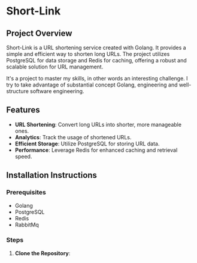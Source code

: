 # Short-Link

## Project Overview
Short-Link is a URL shortening service created with Golang. It provides a simple and efficient way to shorten long URLs. The project utilizes PostgreSQL for data storage and Redis for caching, offering a robust and scalable solution for URL management.

It's a project to master my skills, in other words an interesting challenge. 
I try to take advantage of substantial concept Golang, engineering and well-structure software engineering.

## Features
- **URL Shortening**: Convert long URLs into shorter, more manageable ones.
- **Analytics**: Track the usage of shortened URLs.
- **Efficient Storage**: Utilize PostgreSQL for storing URL data.
- **Performance**: Leverage Redis for enhanced caching and retrieval speed.

## Installation Instructions

### Prerequisites
- Golang
- PostgreSQL
- Redis
- RabbitMq

### Steps
1. **Clone the Repository**:
